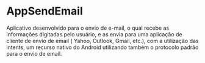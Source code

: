 # AppSendEmail

Aplicativo desenvolvido para o envio de e-mail, o qual recebe as informações digitadas pelo usuário,
e as envia para uma aplicação de cliente de envio de email ( Yahoo, Outlook, Gmail, etc.),
com a utilização das intents, um recurso nativo do Android utilizando também o protocolo padrão para o
envio de email.



